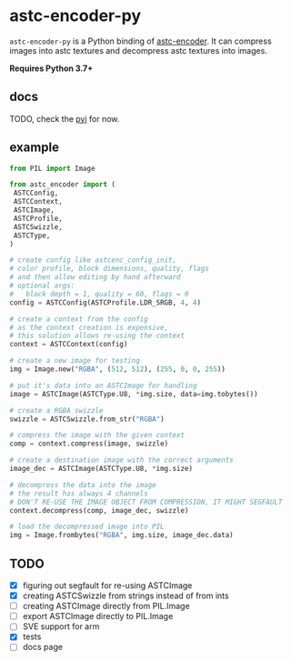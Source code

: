 # astc-encoder-py

``astc-encoder-py`` is a  Python binding of [astc-encoder](https://github.com/ARM-software/astc-encoder).
It can compress images into astc textures and decompress astc textures into images.

**Requires Python 3.7+**

## docs

TODO, check the [pyi](./astc_encoder/__init__.pyi) for now.

## example

```py
from PIL import Image

from astc_encoder import (
 ASTCConfig,
 ASTCContext,
 ASTCImage,
 ASTCProfile,
 ASTCSwizzle,
 ASTCType,
)

# create config like astcenc_config_init,
# color profile, block dimensions, quality, flags
# and then allow editing by hand afterward
# optional args:
#   block depth = 1, quality = 60, flags = 0
config = ASTCConfig(ASTCProfile.LDR_SRGB, 4, 4)

# create a context from the config
# as the context creation is expensive,
# this solution allows re-using the context
context = ASTCContext(config)

# create a new image for testing
img = Image.new("RGBA", (512, 512), (255, 0, 0, 255))

# put it's data into an ASTCImage for handling 
image = ASTCImage(ASTCType.U8, *img.size, data=img.tobytes())

# create a RGBA swizzle
swizzle = ASTCSwizzle.from_str("RGBA")

# compress the image with the given context
comp = context.compress(image, swizzle)

# create a destination image with the correct arguments
image_dec = ASTCImage(ASTCType.U8, *img.size)

# decompress the data into the image
# the result has always 4 channels
# DON'T RE-USE THE IMAGE OBJECT FROM COMPRESSION, IT MIGHT SEGFAULT
context.decompress(comp, image_dec, swizzle)

# load the decompressed image into PIL
img = Image.frombytes("RGBA", img.size, image_dec.data)
```

## TODO
- [x] figuring out segfault for re-using ASTCImage
- [x] creating ASTCSwizzle from strings instead of from ints
- [ ] creating ASTCImage directly from PIL.Image
- [ ] export ASTCImage directly to PIL.Image
- [ ] SVE support for arm
- [x] tests
- [ ] docs page
